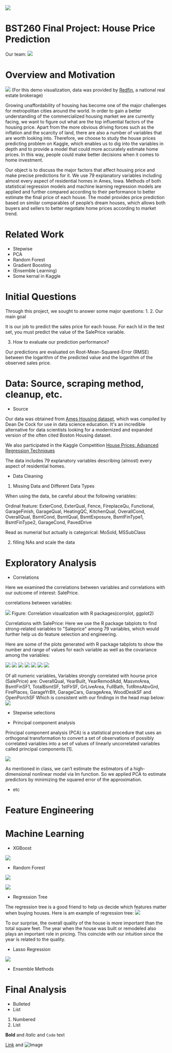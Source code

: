 ![](front.jpeg)
# BST260 Final Project: House Price Prediction

Our team:
![](team.png)


# Overview and Motivation

![](1.jpg)
(For this demo visualization, data was provided by [Redfin](https://www.redfin.com/), a national real estate brokerage)


Growing unaffordability of housing has become one of the major challenges for metropolitan cities around the world. In order to gain a better understanding of the commercialized housing market we are currently facing, we want to figure out what are the top influential factors of the housing price. Apart from the more obvious driving forces such as the inflation and the scarcity of land, there are also a number of variables that are worth looking into. Therefore, we choose to study the house prices predicting problem on Kaggle, which enables us to dig into the variables in depth and to provide a model that could more accurately estimate home prices. In this way, people could make better decisions when it comes to home investment.

Our object is to discuss the major factors that affect housing price and make precise predictions for it. We use 79 explanatory variables including almost every aspect of residential homes in Ames, Iowa. Methods of both statistical regression models and machine learning regression models are applied and further compared according to their performance to better estimate the final price of each house. The model provides price prediction based on similar comparables of people’s dream houses, which allows both buyers and sellers to better negotiate home prices according to market trend. 


# Related Work

- Stepwise
- PCA
- Random Forest
- Gradient Boosting
- (Ensemble Learning)
- Some kernal in Kaggle


# Initial Questions
Through this project, we sought to answer some major questions: 
1.
2. Our main goal 

It is our job to predict the sales price for each house. For each Id in the test set, you must predict the value of the SalePrice variable. 

3. How to evaluate our prediction performance?

Our predictions are evaluated on Root-Mean-Squared-Error (RMSE) between the logarithm of the predicted value and the logarithm of the observed sales price.


# Data: Source, scraping method, cleanup, etc.

- Source

Our data was obtained from [Ames Housing dataset](https://ww2.amstat.org/publications/jse/v19n3/decock.pdf), which was compiled by Dean De Cock for use in data science education. It's an incredible alternative for data scientists looking for a modernized and expanded version of the often cited Boston Housing dataset. 

We also participated in the Kaggle Competition [House Prices: Advanced Regression Techniques](https://www.kaggle.com/c/house-prices-advanced-regression-techniques) 

The data includes 79 explanatory variables describing (almost) every aspect of residential homes. 

- Data Cleaning

1. Missing Data and Different Data Types

When using the data, be careful about the following variables:

Ordinal feature: ExterCond, ExterQual, Fence, FireplaceQu, Functional, GarageFinish, GarageQual, HeatingQC, KitchenQual, OverallCond, OverallQual, BsmtCond, BsmtQual, BsmtExposure, BsmtFinType1, BsmtFinType2, GarageCond, PavedDrive

Read as numerial but actually is categorical: MoSold, MSSubClass

2. filling NAs and scale the data



# Exploratory Analysis
- Correlations

Here we examined the correlations between variables and correlations with our outcome of interest: SalePrice.

correlations between variables:

![](cor.png)
Figure: Correlation visualization with R packages(corrplot, ggplot2)

Correlations with SalePrice:
Here we use the R package tabplots to find strong-related variables to "Saleprice" among 79 variables, which would further help us do feature selection and engineering. 

Here are some of the plots generated with R package tabplots to show the number and range of values for each variable as well as the covariance among the variables:


![](vk.png)
![](v0.png)
![](v1.png)
![](v2.png)
![](v3.png)
![](v4.png)
![](v5.png)

Of all numeric variables, Variables strongly correlated with hourse price (SalePrice) are:
 OverallQual, YearBuilt, YearRemodAdd, MasvnrArea, BsmtFinSF1, TotalBsmtSF, 1stFlrSF, GrLiveArea, FullBath, TotRmsAbvGrd, FirePlaces, GarageYrBlt, GarageCars, GarageArea, WoodDeskSF and OpenPorchSF
Which is consistent with our findings in the head map below:
![](corr.png)
 
 
- Stepwise selections

- Principal component analysis

Principal component analysis (PCA) is a statistical procedure that uses an orthogonal transformation to convert a set of observations of possibly correlated variables into a set of values of linearly uncorrelated variables called principal components [1].

![](pca.png)

As mentioned in class, we can’t estimate the estimators of a high-dimensional nonlinear model via lm function. So we applied PCA to estimate predictors by minimizing  the squared error of the approximation.



- etc

# Feature Engineering


# Machine Learning
- XGBoost

![](xgboots.png)

- Random Forest

![](randomf.png)

![](rf.png)
- Regression Tree 

The regression tree is a good friend to help us decide which features matter when buying houses. Here is am example of regression tree:
![](tree.png)


To our surprise, the overall quality of the house is more important than the total square feet. 
The year when the house was built or remodeled also plays an important role in pricing. This coincide with our intuition since the year is related to the quality.

- Lasso Regression

![](lasso.png)

- Ensemble Methods

# Final Analysis






- Bulleted
- List

1. Numbered
2. List

**Bold** and _Italic_ and `Code` text

[Link](url) and ![Image](src)
```
